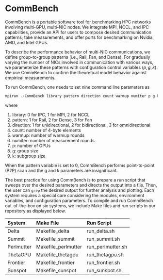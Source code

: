 # CommBench

CommBench is a portable software tool for benchmarking HPC networks involving multi-GPU, multi-NIC nodes. We integrate MPI, NCCL, and IPC capabilities, provide an API for users to compose desired communication patterns, take measurements, and offer ports for benchmarking on Nvidia, AMD, and Intel GPUs.

To describe the performance behavior of multi-NIC communications, we define group-to-group patterns (i.e., Rail, Fan, and Dense). For gradually varying the number of NICs involved in communication with various ways, we parameterize these patterns with configuration control variables $(p, g, k)$. We use CommBench to confirm the theoretical model behavior against empirical measurements.


To run CommBench, one needs to set nine command line parameters as
```cpp
mpirun ./CommBench library pattern direction count warmup numiter p g k
```
where
1. library: 0 for IPC, 1 for MPI, 2 for NCCL
2. pattern: 1 for Rail, 2 for Dense, 3 for Fan
3. direction: 1 for unidirectional, 2 for bidirectional, 3 for
omnidirectional
4. count: number of 4-byte elements
5. warmup: number of warmup rounds
6. numiter: number of measurement rounds
7. p: number of GPUs
8. g: group size
9. k: subgroup size

When the pattern variable is set to 0, CommBench performs point-to-point (P2P) scan and the g and k parameters are insignificant.

The best practice for using CommBench is to prepare a run script that sweeps over the desired parameters and directs the output into a file. Then, the user can ```grep``` the desired output for further analysis and plotting. Each system requires a special care considering the modules, environment variables, and configuration parameters. To compile and run CommBench out-of-the-box on six systems, we include Make files and run scripts in our repository as displayed below.

| System | Make File | Run Script |
| :---| :--- | :--- |
| Delta | Makefile_delta | run_delta.sh  |
| Summit | Makefile_summit | run_summit.sh |
| Perlmutter | Makefile_perlmutter | run_perlmutter.sh |
| ThetaGPU | Makefile_thetagpu | run_thetagpu.sh |
| Frontier | Makefile_frontier | run_frontier.sh |
| Sunspot | Makefile_sunspot | run_sunspot.sh |
